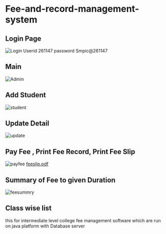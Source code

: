 # Fee-and-record-management-system
## Login Page
![Login](https://user-images.githubusercontent.com/44580462/55090560-5a045400-50d5-11e9-8d94-961b23d23b2b.png)
Userid 261147
password Smpic@261147

## Main
![Admin](https://user-images.githubusercontent.com/44580462/55090924-ef9fe380-50d5-11e9-82ac-a850ac56a860.png)


## Add Student
![student](https://user-images.githubusercontent.com/44580462/55091004-152ced00-50d6-11e9-8f53-88ba1e8b309f.png)
## Update Detail
![update](https://user-images.githubusercontent.com/44580462/55091083-2fff6180-50d6-11e9-8c5e-6277eadb6800.png)
## Pay Fee , Print Fee Record, Print Fee Slip
![payfee](https://user-images.githubusercontent.com/44580462/55091148-4ad1d600-50d6-11e9-85d4-24aa45e4607c.png)
[feeslip.pdf](https://github.com/vksmpic/Fee-and-recoder-mangement/files/3014062/feeslip.pdf)
## Summary of Fee to given Duration
![feesummry](https://user-images.githubusercontent.com/44580462/55091319-a1d7ab00-50d6-11e9-8bab-a4f7869a5120.png)
## Class wise list

this for intermediate level college fee management software which are run on java platform with Database server 
